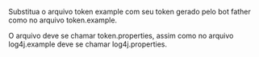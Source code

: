 Substitua o arquivo token example com seu token gerado pelo bot father como no arquivo token.example.

O arquivo deve se chamar token.properties, assim como no arquivo log4j.example deve se chamar log4j.properties.
